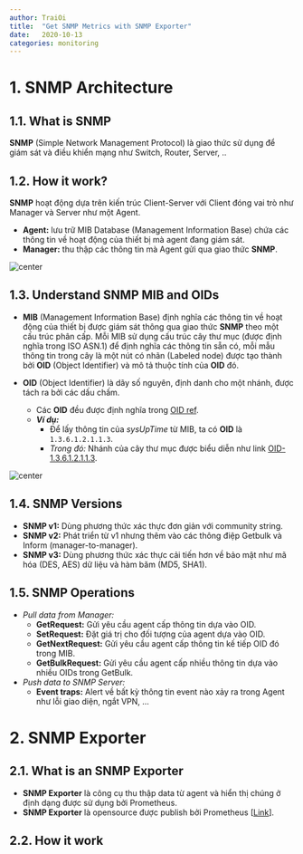 ```yaml
---
author: TraiOi
title:  "Get SNMP Metrics with SNMP Exporter"
date:   2020-10-13
categories: monitoring
---
```

# 1. SNMP Architecture

## 1.1. What is SNMP

**SNMP** (Simple Network Management Protocol) là giao thức sử dụng để giám sát và điều khiển mạng như Switch, Router, Server, ..

## 1.2. How it work?

**SNMP** hoạt động dựa trên kiến trúc Client-Server với Client đóng vai trò như Manager và Server như một Agent.
* **Agent:** lưu trữ MIB Database (Management Information Base) chứa các thông tin về hoạt động của thiết bị mà agent đang giám sát.
* **Manager:** thu thập các thông tin mà Agent gửi qua giao thức **SNMP**.

![center](/img/2020/1310-01.png)

## 1.3. Understand SNMP MIB and OIDs

* **MIB** (Management Information Base) định nghĩa các thông tin về hoạt động của thiết bị được giám sát thông qua giao thức **SNMP** theo một cấu trúc phân cấp. Mỗi MIB sử dụng cấu trúc cây thư mục (được định nghĩa trong ISO ASN.1) để định nghĩa các thông tin sẵn có, mỗi mẫu thông tin trong cây là một nút có nhãn (Labeled node) được tạo thành bởi **OID** (Object Identifier) và mô tả thuộc tính của **OID** đó.

* **OID** (Object Identifier) là dãy số nguyên, định danh cho một nhánh, được tách ra bởi các dấu chấm.
  * Các **OID** đều được định nghĩa trong [OID ref](https://oidref.com/).
  * ***Ví dụ:***
    * Để lấy thông tin của *sysUpTime* từ MIB, ta có **OID** là `1.3.6.1.2.1.1.3`.
    * *Trong đó:* Nhánh của cây thư mục được biểu diễn như link [OID-1.3.6.1.2.1.1.3](https://oidref.com/1.3.6.1.2.1.1.3).

![center](/img/2020/1310-02.png)

## 1.4. SNMP Versions

* **SNMP v1:** Dùng phương thức xác thực đơn giản với community string.
* **SNMP v2:** Phát triển từ v1 nhưng thêm vào các thông điệp Getbulk và Inform (manager-to-manager).
* **SNMP v3:** Dùng phương thức xác thực cải tiến hơn về bảo mật như mã hóa (DES, AES) dữ liệu và hàm băm (MD5, SHA1).

## 1.5. SNMP Operations

* *Pull data from Manager:*
  * **GetRequest:** Gửi yêu cầu agent cấp thông tin dựa vào OID.
  * **SetRequest:** Đặt giá trị cho đối tượng của agent dựa vào OID.
  * **GetNextRequest:** Gửi yêu cầu agent cấp thông tin kế tiếp OID đó trong MIB.
  * **GetBulkRequest:** Gửi yêu cầu agent cấp nhiều thông tin dựa vào nhiều OIDs trong GetBulk.
* *Push data to SNMP Server:*
  * **Event traps:** Alert về bất kỳ thông tin event nào xảy ra trong Agent như lỗi giao diện, ngắt VPN, ...

# 2. SNMP Exporter

## 2.1. What is an SNMP Exporter

* **SNMP Exporter** là công cụ thu thập data từ agent và hiển thị chúng ở định dạng được sử dụng bởi Prometheus.
* **SNMP Exporter** là opensource được publish bởi Prometheus \[[Link](https://github.com/prometheus/snmp_exporter)\].

## 2.2. How it work
